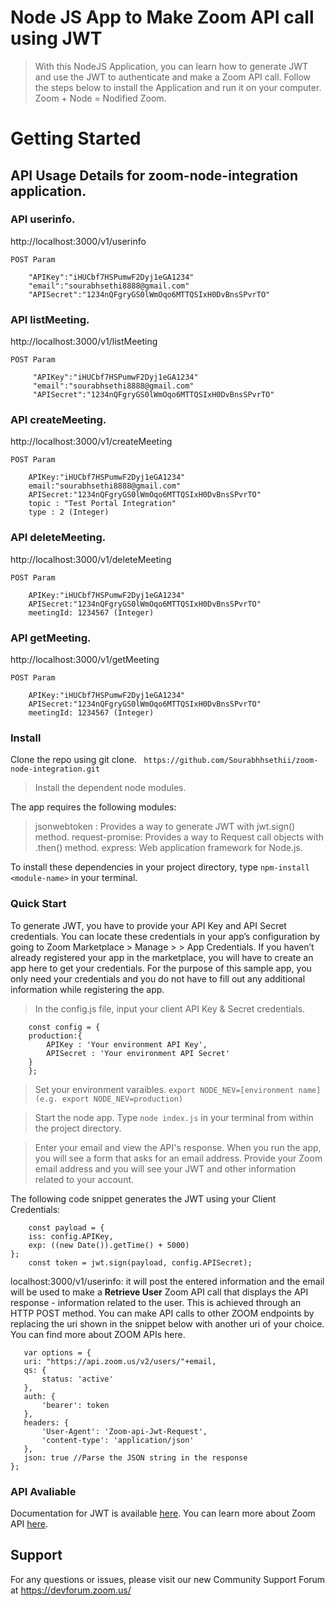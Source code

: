 # Node JS App to Make Zoom API call using JWT

> With this NodeJS Application, you can learn how to generate JWT and use the JWT to authenticate and make a Zoom API call. Follow the steps below to install the Application and run it on your computer. 
> Zoom + Node = Nodified Zoom.

# Getting Started

## API Usage Details for zoom-node-integration application. 

### API userinfo.
http://localhost:3000/v1/userinfo
	
    POST Param

   		"APIKey":"iHUCbf7HSPumwF2Dyj1eGA1234"
   		"email":"sourabhsethi8888@gmail.com"
   		"APISecret":"1234nQFgryGS0lWmOqo6MTTQSIxH0DvBnsSPvrTO"

### API listMeeting.
http://localhost:3000/v1/listMeeting
	
    POST Param

   		 "APIKey":"iHUCbf7HSPumwF2Dyj1eGA1234"
  		 "email":"sourabhsethi8888@gmail.com"
   		 "APISecret":"1234nQFgryGS0lWmOqo6MTTQSIxH0DvBnsSPvrTO"

### API createMeeting.
http://localhost:3000/v1/createMeeting
	
    POST Param
		
        APIKey:"iHUCbf7HSPumwF2Dyj1eGA1234"
  		email:"sourabhsethi8888@gmail.com"
   		APISecret:"1234nQFgryGS0lWmOqo6MTTQSIxH0DvBnsSPvrTO"
		topic : "Test Portal Integration"
		type : 2 (Integer)

### API deleteMeeting.
http://localhost:3000/v1/deleteMeeting
	
    POST Param
		
        APIKey:"iHUCbf7HSPumwF2Dyj1eGA1234"
   		APISecret:"1234nQFgryGS0lWmOqo6MTTQSIxH0DvBnsSPvrTO"
		meetingId: 1234567 (Integer)

### API getMeeting.
http://localhost:3000/v1/getMeeting
	
    POST Param
		
        APIKey:"iHUCbf7HSPumwF2Dyj1eGA1234"
   		APISecret:"1234nQFgryGS0lWmOqo6MTTQSIxH0DvBnsSPvrTO"
		meetingId: 1234567 (Integer)

### Install

Clone the repo using git clone.
` https://github.com/Sourabhhsethii/zoom-node-integration.git`

> Install the dependent node modules.

 The app requires the following modules:

 >jsonwebtoken : Provides a way to generate JWT with jwt.sign() method. 
 >request-promise: Provides a way to Request call objects with .then() method.
 >express: Web application framework for Node.js.

To install these dependencies in your project directory, type `npm-install <module-name>` in your terminal.

### Quick Start

To generate JWT, you have to provide your API Key and API Secret credentials. You can locate these credentials in your app’s configuration by going to Zoom Marketplace > Manage > <YourApp> > App Credentials. If you haven’t already registered your app in the marketplace, you will have to create an app here to get your credentials. For the purpose of this sample app, you only need your credentials and you do not have to fill out any additional information while registering the app.

> In the config.js file, input your client API Key & Secret credentials.
``` 
	const config = {
	production:{	
		APIKey : 'Your environment API Key',
		APISecret : 'Your environment API Secret'
	}
    };
```
> Set your environment varaibles.
` export NODE_NEV=[environment name] (e.g. export NODE_NEV=production) `

> Start the node app.
Type `node index.js` in your terminal from within the project directory.

> Enter your email and view the API's response.
 When you run the app, you will see a form that asks for an email address. Provide your Zoom email address and you will see your JWT and other information related to your account. 

The following code snippet generates the JWT using your Client Credentials:
``` 
    const payload = {
    iss: config.APIKey,
    exp: ((new Date()).getTime() + 5000)
};
	const token = jwt.sign(payload, config.APISecret);
```
localhost:3000/v1/userinfo:  it will post the entered information and the email will be used to make a **Retrieve User** Zoom API call that displays the API response - information related to the user. This is achieved through an HTTP POST method. You can make API calls to other ZOOM endpoints by replacing the uri shown in the snippet below with another uri of your choice. You can find more about ZOOM APIs here. 

 ```
    var options = {
    uri: "https://api.zoom.us/v2/users/"+email, 
    qs: {
        status: 'active' 
    },
    auth: {
        'bearer': token
    },
    headers: {
        'User-Agent': 'Zoom-api-Jwt-Request',
        'content-type': 'application/json'
    },
    json: true //Parse the JSON string in the response
};
```

### API Avaliable

Documentation for JWT is available [here](https://marketplace.zoom.us/docs/guides/authorization/jwt). You can learn more about Zoom API [here](https://marketplace.zoom.us/docs/api-reference/introduction).



 
## Support

For any questions or issues, please visit our new Community Support Forum at https://devforum.zoom.us/







